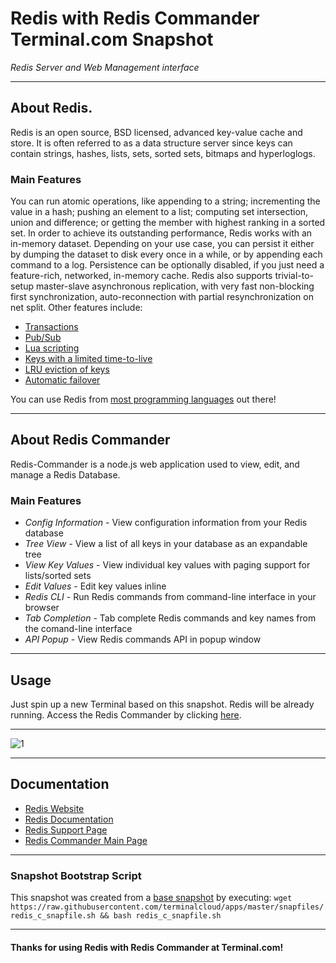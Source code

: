 # **Redis with Redis Commander** Terminal.com Snapshot

*Redis Server and Web Management interface*

---

## About Redis.
Redis is an open source, BSD licensed, advanced key-value cache and store. 
It is often referred to as a data structure server since keys can contain strings, hashes, lists, sets, sorted sets, bitmaps and hyperloglogs.

### Main Features

You can run atomic operations, like appending to a string; incrementing the value in a hash; pushing an element to a list; computing set intersection, union and difference; or getting the member with highest ranking in a sorted set.
In order to achieve its outstanding performance, Redis works with an in-memory dataset. Depending on your use case, you can persist it either by dumping the dataset to disk every once in a while, or by appending each command to a log. 
Persistence can be optionally disabled, if you just need a feature-rich, networked, in-memory cache.
Redis also supports trivial-to-setup master-slave asynchronous replication, with very fast non-blocking first synchronization, auto-reconnection with partial resynchronization on net split.
Other features include:
- [Transactions](http://redis.io/topics/transactions)
- [Pub/Sub](http://redis.io/topics/pubsub)
- [Lua scripting](http://redis.io/commands/eval)
- [Keys with a limited time-to-live](http://redis.io/commands/expire)
- [LRU eviction of keys](http://redis.io/topics/lru-cache)
- [Automatic failover](http://redis.io/topics/sentinel)

You can use Redis from [most programming languages](http://redis.io/clients) out there!

---

## About Redis Commander

Redis-Commander is a node.js web application used to view, edit, and manage a Redis Database.

### Main Features

- *Config Information* - View configuration information from your Redis database
- *Tree View* - View a list of all keys in your database as an expandable tree
- *View Key Values* - View individual key values with paging support for lists/sorted sets
- *Edit Values* - Edit key values inline
- *Redis CLI* - Run Redis commands from command-line interface in your browser
- *Tab Completion* - Tab complete Redis commands and key names from the comand-line interface
- *API Popup* - View Redis commands API in popup window 

---

## Usage

Just spin up a new Terminal based on this snapshot. Redis will be already running.
Access the Redis Commander by clicking [here](https://terminalservername-8081.terminal.com).


---

![1](http://i.imgur.com/c52uzsX.png)

---

## Documentation

- [Redis Website](http://redis.io/)
- [Redis Documentation](http://redis.io/documentation)
- [Redis Support Page](http://redis.io/support)
- [Redis Commander Main Page](http://joeferner.github.io/redis-commander/)

---

### Snapshot Bootstrap Script

This snapshot was created from a [base snapshot](https://www.terminal.com/tiny/FzpHiTXG1K) by executing:
`wget https://raw.githubusercontent.com/terminalcloud/apps/master/snapfiles/redis_c_snapfile.sh && bash redis_c_snapfile.sh`

---

#### Thanks for using Redis with Redis Commander at Terminal.com!
